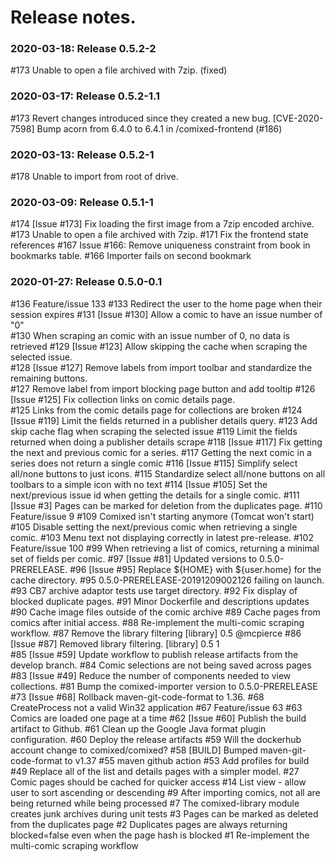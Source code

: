# Release notes.

### 2020-03-18: Release 0.5.2-2
  #173  Unable to open a file archived with 7zip. (fixed)

### 2020-03-17: Release 0.5.2-1.1
  #173  Revert changes introduced since they created a new bug.
  [CVE-2020-7598] Bump acorn from 6.4.0 to 6.4.1 in /comixed-frontend (#186)

### 2020-03-13: Release 0.5.2-1
  #178  Unable to import from root of drive.

### 2020-03-09: Release 0.5.1-1
  #174  [Issue #173] Fix loading the first image from a 7zip encoded archive.
  #173  Unable to open a file archived with 7zip.
  #171  Fix the frontend state references
  #167  Issue #166: Remove uniqueness constraint from book in bookmarks table.
  #166  Importer fails on second bookmark

### 2020-01-27: Release 0.5.0-0.1
  #136  Feature/issue 133
  #133  Redirect the user to the home page when their session expires 
  #131  [Issue #130] Allow a comic to have an issue number of "0"  
  #130  When scraping an comic with an issue number of 0, no data is retrieved 
  #129  [Issue #123] Allow skipping the cache when scraping the selected issue.  
  #128  [Issue #127] Remove labels from import toolbar and standardize the remaining buttons.  
  #127  Remove label from import blocking page button and add tooltip 
  #126  [Issue #125] Fix collection links on comic details page.  
  #125  Links from the comic details page for collections are broken
  #124  [Issue #119] Limit the fields returned in a publisher details query.
  #123  Add skip cache flag when scraping the selected issue
  #119  Limit the fields returned when doing a publisher details scrape
  #118  [Issue #117] Fix getting the next and previous comic for a series.
  #117  Getting the next comic in a series does not return a single comic
  #116  [Issue #115] Simplify select all/none buttons to just icons.
  #115  Standardize select all/none buttons on all toolbars to a simple icon with no text
  #114  [Issue #105] Set the next/previous issue id when getting the details for a single comic.
  #111  [Issue #3] Pages can be marked for deletion from the duplicates page.
  #110  Feature/issue 9
  #109  Comixed isn't starting anymore (Tomcat won't start)
  #105  Disable setting the next/previous comic when retrieving a single comic.
  #103  Menu text not displaying correctly in latest pre-release.
  #102  Feature/issue 100
  #99   When retrieving a list of comics, returning a minimal set of fields per comic.
  #97   [Issue #81] Updated versions to 0.5.0-PRERELEASE.
  #96   [Issue #95] Replace ${HOME} with ${user.home} for the cache directory.
  #95   0.5.0-PRERELEASE-20191209002126 failing on launch.
  #93   CB7 archive adaptor tests use target directory.
  #92   Fix display of blocked duplicate pages.
  #91   Minor Dockerfile and descriptions updates
  #90   Cache image files outside of the comic archive
  #89   Cache pages from comics after initial access.
  #88   Re-implement the multi-comic scraping workflow.
  #87   Remove the library filtering [library] 0.5 @mcpierce 
  #86   [Issue #87] Removed library filtering. [library] 0.5 1  
  #85   [Issue #59] Update workflow to publish release artifacts from the develop branch.
  #84   Comic selections are not being saved across pages
  #83   [Issue #49] Reduce the number of components needed to view collections.
  #81   Bump the comixed-importer version to 0.5.0-PRERELEASE
  #73   [Issue #68] Rollback maven-git-code-format to 1.36.
  #68   CreateProcess not a valid Win32 application
  #67   Feature/issue 63
  #63   Comics are loaded one page at a time
  #62   [Issue #60] Publish the build artifact to Github.
  #61   Clean up the Google Java format plugin configuration.
  #60   Deploy the release artifacts
  #59   Will the dockerhub account change to comixed/comixed?
  #58   [BUILD] Bumped maven-git-code-format to v1.37
  #55   maven github action
  #53   Add profiles for build
  #49   Replace all of the list and details pages with a simpler model.
  #27   Comic pages should be cached for quicker access
  #14   List view - allow user to sort ascending or descending
  #9    After importing comics, not all are being returned while being processed
  #7    The comixed-library module creates junk archives during unit tests
  #3    Pages can be marked as deleted from the duplicates page
  #2    Duplicates pages are always returning blocked=false even when the page hash is blocked
  #1    Re-implement the multi-comic scraping workflow
